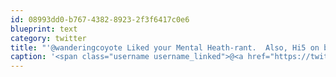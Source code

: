 ```yaml
---
id: 08993dd0-b767-4382-8923-2f3f6417c0e6
blueprint: text
category: twitter
title: "'@wanderingcoyote Liked your Mental Heath-rant.  Also, Hi5 on being a Lacuna Coil fan too."
caption: '<span class="username username_linked">@<a href="https://twitter.com/wanderingcoyote" title="wanderingcoyote">wanderingcoyote</a></span> Liked your Mental Heath-rant.  Also, Hi5 on being a Lacuna Coil fan too.'
---
```

